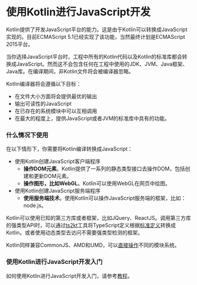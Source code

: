 # 使用Kotlin进行JavaScript开发

Kotlin提供了开发JavaScript平台的能力。这是由于Kotlin可以转换成JavaScript实现的。目前ECMAScript 5.1已经实现了该功能，当然最终计划是ECMAScript 2015平台。

当你选择JavaScript平台时，工程中所有的Kotlin代码以及Kotlin的标准库都会转换成JavaScript。然而这不会包含任何在工程中使用的JDK、JVM、Java框架、Java库。在编译期间，非Kotlin文件将会被编译器忽略。

Kotlin编译器将会遵循以下目标：

 - 在文件大小方面将会提供最优的输出
 - 输出可读性的JavaScript
 - 在已存在的系统模块中可以互相调用
 - 在最大的程度上，提供JavaScript或者JVM的标准库中具有的功能。

### 什么情况下使用

在以下情形下，你需要将Kotlin编译转换成JavaScript：

 - 使用Kotlin创建JavaScript客户端程序
   - **操作DOM元素**。Kotlin提供了一系列的静态类型接口去操作DOM，包括创建和更新DOM元素。
   - **操作图形，比如WebGL**。Kotlin可以使用WebGL在网页中绘图。
 - 使用Kotlin创建JavaScript服务端程序
   - **使用服务端技术**。使用Kotlin可以操作JavaScript服务端的框架，比如：node.js。

Kotlin可以使用已知的第三方库或者框架，比如JQuery、ReactJS。调用第三方库的强类型API时，可以通过[ts2kt](https://github.com/kotlin/ts2kt)工具将TypeScript定义根据[标准定义](http://definitelytyped.org/)转换成Kotlin。或者使用动态类型去访问不需要强类型检测的框架。

Kotlin同样兼容CommonJS、AMD和UMD，可以[直接操作](https://kotlinlang.org/docs/tutorials/javascript/working-with-modules/working-with-modules.html)不同的模块系统。

### 使用Kotlin进行JavaScript开发入门

如何使用Kotlin进行JavaScript开发入门，请参考[教程](https://kotlinlang.org/docs/tutorials/javascript/kotlin-to-javascript/kotlin-to-javascript.html)。
